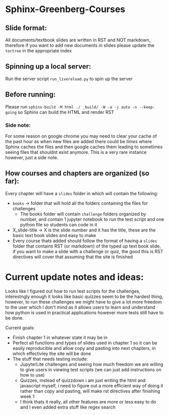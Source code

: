 # Sphinx-Greenberg-Courses

## Slide format:
All documents/textbook slides are written in RST and NOT markdown, therefore if you want to add new documents in slides please update the `toctree` in the appropriate index

## Spinning up a local server:
Run the server script `run_livereload.py` to spin up the server

## Before running:
Please run `sphinx-build -M html ./ _build/ -W -a -j auto -n --keep-going` so Sphinx can build the HTML and render RST

### Side note:
For some reason on google chrome you may need to clear your cache of the past hour as when new files are added there could be *times* where Sphinx caches the files and then google caches them leading to sometimes seeing files that shouldnt exist anymore. This is a very rare instance however, just a side note.

## How courses and chapters are organized (so far):
Every chapter will have a `slides` folder in which will contain the following:
- `books` -> folder that will hold all the folders containing the files for challenges
  - The books folder will contain `challenge` folders organized by number, and contain 1 jupyter notebook to run the test script and one python file so students can code in it
- X_slide-title -> X is the slide number and it has the title, these are the basic text book slides and easy to make
- Every course thats added should follow the format of having a `slides` folder that contains RST (or markdown) of the typed up text book slide, if you want to make a slide with a challenge or quiz, the good this is RST directives will cover that assuming that the site is finished

# Current update notes and ideas:
Looks like I figured out how to run test scripts for the challenges, interestngly enough it looks like basic quizzes seem to be the hardest thing, however, to run these challenges we might have to give a lot more freedom to the user which I don't mind as it allows users to learn and understand how python is used in practical applications however more tests still have to be done.

Current goals:
- Finish chapter 1 in whatever state it may be in
- Perfect all functions and types of slides used in chapter 1 so it can be easily reproducible and allow copy and pasting into next chapters, in which effectivley the site will be done
- The stuff that needs testing include:
  - JupyterLite challenges and seeing how much freedom we are willing to give users in viewing test scripts (we can just add instructions on how to use)
  - Quizzes, instead of quizzdown i am just writing the html and javascript myself, i need to figure out a more efficient way of doing it rather than copy and pasting, will make rst directives after finishing week 1
  - I think thats it really, all other features are more or less easy to do and I even added extra stuff like regex search
